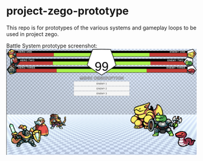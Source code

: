 # project-zego-prototype
This repo is for prototypes of the various systems and gameplay loops to be used in project zego.

Battle System prototype screenshot:
![battle system](screenshot.png)